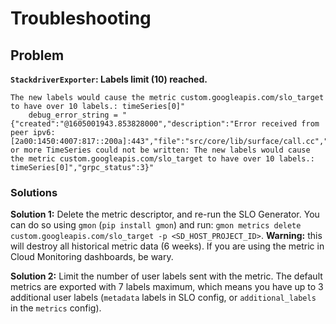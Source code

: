 # Troubleshooting

## Problem

**`StackdriverExporter`: Labels limit (10) reached.**

```
The new labels would cause the metric custom.googleapis.com/slo_target to have over 10 labels.: timeSeries[0]"
    debug_error_string = "{"created":"@1605001943.853828000","description":"Error received from peer ipv6:[2a00:1450:4007:817::200a]:443","file":"src/core/lib/surface/call.cc","file_line":1062,"grpc_message":"One or more TimeSeries could not be written: The new labels would cause the metric custom.googleapis.com/slo_target to have over 10 labels.: timeSeries[0]","grpc_status":3}"
```

### Solutions

**Solution 1:**
Delete the metric descriptor, and re-run the SLO Generator. 
You can do so using `gmon` (`pip install gmon`) and run: 
`gmon metrics delete custom.googleapis.com/slo_target -p <SD_HOST_PROJECT_ID>`.
**Warning:** this will destroy all historical metric data (6 weeks). 
If you are using the metric in Cloud Monitoring dashboards, be wary.

**Solution 2:**
Limit the number of user labels sent with the metric.
The default metrics are exported with 7 labels maximum, which means you have up 
to 3 additional user labels (`metadata` labels in SLO config, or 
`additional_labels` in the `metrics` config).
